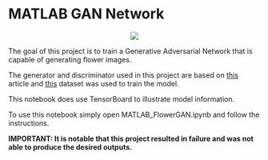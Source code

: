 # MATLAB GAN Network

<p align="center">
  <img src="https://user-images.githubusercontent.com/107953645/220459381-5fceb711-08df-476d-8e2d-be5f8af5a3bb.png" />
</p>

The goal of this project is to train a Generative Adversarial Network that is capable of generating flower images.

The generator and discriminator used in this project are based on [this](https://www.mathworks.com/help/deeplearning/ug/train-generative-adversarial-network.html) article and [this](https://www.tensorflow.org/datasets/catalog/tf_flowers) dataset was used to train the model.

This notebook does use TensorBoard to illustrate model information.

To use this notebook simply open MATLAB_FlowerGAN.ipynb and follow the instructions.

**IMPORTANT:
It is notable that this project resulted in failure and was not able to produce the desired outputs.**
